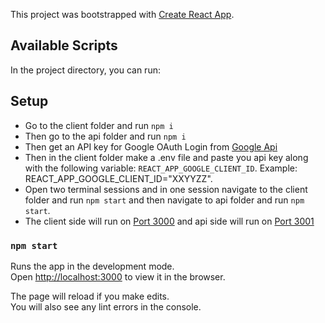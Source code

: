 This project was bootstrapped with [Create React App](https://github.com/facebook/create-react-app).

## Available Scripts

In the project directory, you can run:

## Setup

- Go to the client folder and run `npm i`
- Then go to the api folder and run `npm i`
- Then get an API key for Google OAuth Login from [Google Api](https://console.developers.google.com/)
- Then in the client folder make a .env file and paste you api key along with the following variable: `REACT_APP_GOOGLE_CLIENT_ID`.
  Example: REACT_APP_GOOGLE_CLIENT_ID="XXYYZZ".
- Open two terminal sessions and in one session navigate to the client folder and run `npm start` and then navigate to api folder and run `npm start`.
- The client side will run on [Port 3000](http://localhost:3000) and api side will run on [Port 3001](http://localhost:3001)

### `npm start`

Runs the app in the development mode.<br>
Open [http://localhost:3000](http://localhost:3000) to view it in the browser.

The page will reload if you make edits.<br>
You will also see any lint errors in the console.
